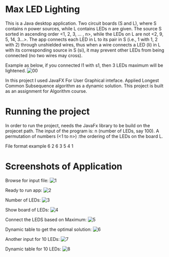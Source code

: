 # Max LED Lighting
This is a Java desktop application. Two circuit boards (S and L), where S contains n power sources, while L contains LEDs n are given. The source S sorted in ascending order <1, 2, 3, … , n>, while the LEDs on L are not <2, 9, 5, 14, 3...>. The app connects each LED in L to its pair in S (i.e., 1 with 1, 2 with 2) through unshielded wires, thus when a wire connects a LED (li) in L with its corresponding source in S (si), it may prevent other LEDs from being connected (no two wires may cross).

Example as below, if you connected l1 with s1, then 3 LEDs maximum will be lightened.
![00](https://user-images.githubusercontent.com/65151701/156570554-54e7f1f9-93fd-4c83-82cb-e71031e22366.png)

In this project I used JavaFX For User Graphical inteface. Applied Longest Common Subsequence algorithm as a dynamic solution. This project is built as an assignment for Algorithm course.

# Running the project 
In order to run the project, needs the JavaFx library to be build on the projecet path. 
The input of the program is: 
n (number of LEDs, say 100).
A permutation of numbers (<1 to n>) :the ordering of the LEDs on the board L. 

File format example
6 
2 6 3 5 4 1 

# Screenshots of Application
Browse for input file:
![1](https://user-images.githubusercontent.com/65151701/156570869-06ffae91-885d-41b4-b41e-851a0e158140.png)

Ready to run app:
![2](https://user-images.githubusercontent.com/65151701/156570961-349ba63c-8cb6-4037-a9cc-66316c726fb2.png)

Number of LEDs:
![3](https://user-images.githubusercontent.com/65151701/156571079-e049f09f-aebb-4c53-bf45-8880cc33a1a6.png)

Show board of LEDs:
![4](https://user-images.githubusercontent.com/65151701/156571177-97585c13-4b27-4224-8b6d-81124e6bf845.png)

Connect the LEDS based on Maximum: 
![5](https://user-images.githubusercontent.com/65151701/156571349-6d31e960-1fca-4388-ac6c-a95d0ea988d1.png)

Dynamic table to get the optimal solution:
![6](https://user-images.githubusercontent.com/65151701/156571637-3db39bce-ca67-4399-8575-1702bfb71d53.png)

Another input for 10 LEDs:
![7](https://user-images.githubusercontent.com/65151701/156571855-de45d01a-c544-4624-8904-25d150751b82.png)

Dynamic table for 10 LEDs:
![8](https://user-images.githubusercontent.com/65151701/156571859-e499fb4b-916c-42a3-beb4-744ad3084388.png)
